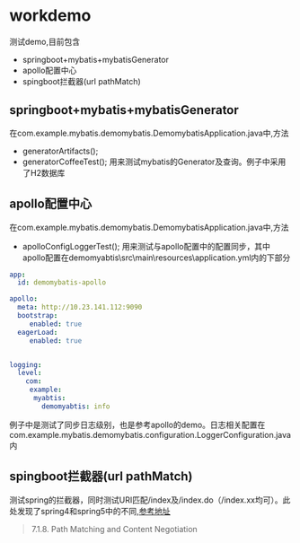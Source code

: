 # workdemo
测试demo,目前包含
* springboot+mybatis+mybatisGenerator
* apollo配置中心
* spingboot拦截器(url pathMatch)

## springboot+mybatis+mybatisGenerator
在com.example.mybatis.demomybatis.DemomybatisApplication.java中,方法
* generatorArtifacts(); 
* generatorCoffeeTest();
用来测试mybatis的Generator及查询。例子中采用了H2数据库

## apollo配置中心
在com.example.mybatis.demomybatis.DemomybatisApplication.java中,方法
* apolloConfigLoggerTest();
用来测试与apollo配置中的配置同步，其中apollo配置在demomyabtis\src\main\resources\application.yml内的下部分
```yaml
app:
  id: demomybatis-apollo

apollo:
  meta: http://10.23.141.112:9090
  bootstrap:
     enabled: true
  eagerLoad:
     enabled: true


logging:
  level:
    com:
     example:
      myabtis:
        demomyabtis: info
```
例子中是测试了同步日志级别，也是参考apollo的demo。日志相关配置在com.example.mybatis.demomybatis.configuration.LoggerConfiguration.java内

## spingboot拦截器(url pathMatch)
测试spring的拦截器，同时测试URI匹配/index及/index.do（/index.xx均可）。此处发现了spring4和spring5中的不同,[参考地址]([https://docs.spring.io/spring-boot/docs/2.2.2.RELEASE/reference/html/spring-boot-features.html#boot-features-spring-mvc-pathmatch)
>7.1.8. Path Matching and Content Negotiation

